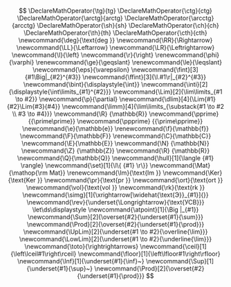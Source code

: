 $$
\DeclareMathOperator{\tg}{tg}
\DeclareMathOperator{\ctg}{ctg}
\DeclareMathOperator{\arctg}{arctg}
\DeclareMathOperator{\arcctg}{arcctg}
\DeclareMathOperator{\sh}{sh}
\DeclareMathOperator{\ch}{ch}
\DeclareMathOperator{\th}{th}
\DeclareMathOperator{\cth}{cth}
\newcommand{\deg}{\text{deg }}
\newcommand{\RR}{\Rightarrow}
\newcommand{\LL}{\Leftarrow}
\newcommand{\LR}{\Leftrightarrow}
\newcommand{\l}{\left}
\newcommand{\r}{\right}
\renewcommand{\phi}{\varphi}
\renewcommand{\ge}{\geqslant}
\renewcommand{\le}{\leqslant}
\newcommand{\eps}{\varepsilon}
\newcommand{\fint}[3]{#1\Big|_{#2}^{#3}}
\newcommand{\ffint}[3]{\l.#1\r|_{#2}^{#3}}
\newcommand{\bint}{\displaystyle{\int}}
\newcommand{\inti}[2]{\displaystyle{\int\limits_{#1}^{#2}}}
\newcommand{\Lim}[2]{\lim\limits_{#1 \to #2}}
\newcommand{\p}{\partial}
\newcommand{\dlim}[4]{\Lim{#1}{#2}\Lim{#3}{#4}}
\newcommand{\limm}[4]{\lim\limits_{\substack{#1 \to #2 \\ #3 \to #4}}}
\newcommand{\R} {\mathbb{R}}
\newcommand{\pprime} {{\prime\prime}}
\newcommand{\ppprime} {{\prime\pprime}}
\newcommand{\e}{\mathbb{e}}
\renewcommand{\f}{\mathbb{f}}
\newcommand{\F}{\mathbb{F}}
\renewcommand{\C}{\mathbb{C}}
\newcommand{\E}{\mathbb{E}}
\newcommand{\N} {\mathbb{N}}
\newcommand{\Z} {\mathbb{Z}}
\newcommand{\R} {\mathbb{R}}
\newcommand{\Q}{\mathbb{Q}}
\newcommand{\hull}[1]{\langle {#1} \rangle}
\newcommand{\set}[1]{\l\{ {#1} \r\}}
\newcommand{\Mat}{\mathop{\rm Mat}}
\renewcommand{\Im}{\text{Im }}
\newcommand{\Ker}{\text{Ker }}
\newcommand{\pr}{\text{pr }}
\newcommand{\ort}{\text{ort }}
\newcommand{\vol}{\text{vol }}
\newcommand{\rk}{\text{rk }}
\newcommand{\simg}[1]{\xrightarrow[\widehat{\text{Э}}_{#1}]{}}
\newcommand{\rev}{\underset{\Longrightarrow}{\text{УСВ}}}
\let\ds\displaystyle
\newcommand{\atpoint}[1]{\Big |_{#1}}
\newcommand{\Sum}[2]{\overset{#2}{\underset{#1}{\sum}}}
\newcommand{\Prod}[2]{\overset{#2}{\underset{#1}{\prod}}}
\newcommand{\UpLim}[2]{\underset{#1 \to #2}{\overline{\lim}}}
\newcommand{\LowLim}[2]{\underset{#1 \to #2}{\underline{\lim}}}
\newcommand{\toto}{\rightrightarrows}
\newcommand{\ceil}[1]{\left\lceil#1\right\rceil}
\newcommand{\floor}[1]{\left\lfloor#1\right\rfloor}
\newcommand{\Inf}[1]{\underset{#1}{\inf}~}
\newcommand{\Sup}[1]{\underset{#1}{\sup}~}
\newcommand{\Prod}[2]{\overset{#2}{\underset{#1}{\prod}}}
$$